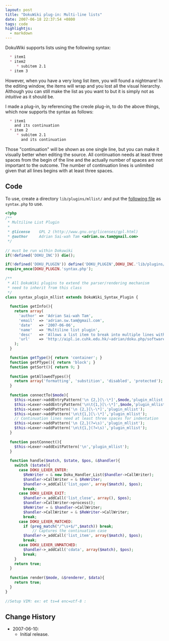 ```yaml
---
layout: post
title: "DokuWiki plug-in: Multi-line lists"
date: 2007-06-18 22:37:54 +0800
tags: code
highlightjs:
  - markdown
---
```


DokuWiki supports lists using the following syntax:

```markdown
  * item1
  * item2
     * subitem 2.1
  * item 3
```

However, when you have a very long list item, you will found a nightmare! In the
editing window, the items will wrap and you lost all the visual hierarchy.
Although you can still make the list as you want to but it is simply not as
*intuitive* as it should be.

I made a plug-in, by referencing the creole plug-in, to do the above things,
which now supports the syntax as follows:

```markdown
  * item1
    and its continuation
  * item 2
     * subitem 2.1
       and its continuation
```

Those "continuation" will be shown as one single line, but you can make it
visually better when editing the source. All continuation needs at least three
spaces from the begin of the line and the actually number of spaces are not
important to the outcome. The number of continuation lines is unlimited given
that all lines begins with at least three spaces.

## Code

To use, create a directory `lib/plugins/mllist/` and put the [following
file](/img/mllist.txt) as `syntax.php` to use.

```php
<?php
/**
 * Multiline List Plugin
 * 
 * @license    GPL 2 (http://www.gnu.org/licenses/gpl.html)
 * @author     Adrian Sai-wah Tam <adrian.sw.tam@gmail.com>
 */
 
// must be run within Dokuwiki
if(!defined('DOKU_INC')) die();

if(!defined('DOKU_PLUGIN')) define('DOKU_PLUGIN',DOKU_INC.'lib/plugins/');
require_once(DOKU_PLUGIN.'syntax.php');
 
/**
 * All DokuWiki plugins to extend the parser/rendering mechanism
 * need to inherit from this class
 */
class syntax_plugin_mllist extends DokuWiki_Syntax_Plugin {
 
  function getInfo(){
    return array(
      'author' => 'Adrian Sai-wah Tam',
      'email'  => 'adrian.sw.tam@gmail.com',
      'date'   => '2007-06-06',
      'name'   => 'Multiline list plugin',
      'desc'   => 'Allows a list item to break into multiple lines with indentation on non-bullet lines',
      'url'    => 'http://aipl.ie.cuhk.edu.hk/~adrian/doku.php/software/mllist'
    );
  }

  function getType(){ return 'container'; }
  function getPType(){ return 'block'; }
  function getSort(){ return 9; }
  
  function getAllowedTypes(){
    return array('formatting', 'substition', 'disabled', 'protected');
  }
  
  function connectTo($mode){
    $this->Lexer->addEntryPattern('\n {2,}[\-\*]',$mode,'plugin_mllist');
    $this->Lexer->addEntryPattern('\n\t{1,}[\-\*]',$mode,'plugin_mllist');
    $this->Lexer->addPattern('\n {2,}[\-\*]','plugin_mllist');
    $this->Lexer->addPattern('\n\t{1,}[\-\*]','plugin_mllist');
    // Continuation lines need at least three spaces for indentation
    $this->Lexer->addPattern('\n {2,}(?=\s)','plugin_mllist');
    $this->Lexer->addPattern('\n\t{1,}(?=\s)','plugin_mllist');
  }
  
  function postConnect(){
    $this->Lexer->addExitPattern('\n','plugin_mllist');
  }
  
  function handle($match, $state, $pos, &$handler){
    switch ($state){
      case DOKU_LEXER_ENTER:
        $ReWriter = & new Doku_Handler_List($handler->CallWriter);
        $handler->CallWriter = & $ReWriter;
        $handler->_addCall('list_open', array($match), $pos);
        break;
      case DOKU_LEXER_EXIT:
        $handler->_addCall('list_close', array(), $pos);
        $handler->CallWriter->process();
        $ReWriter = & $handler->CallWriter;
        $handler->CallWriter = & $ReWriter->CallWriter;
        break;
      case DOKU_LEXER_MATCHED:
        if (preg_match("/^\s+$/",$match)) break;
            // Captures the continuation case
        $handler->_addCall('list_item', array($match), $pos);
        break;
      case DOKU_LEXER_UNMATCHED:
        $handler->_addCall('cdata', array($match), $pos);
        break;
    }
    return true;
  }
  
  function render($mode, &$renderer, $data){
    return true;
  }
}
 
//Setup VIM: ex: et ts=4 enc=utf-8 :
```

## Change History

* 2007-06-10:
  * Initial release.

